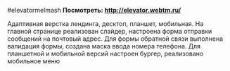 #elevatormelmash
**Посмотреть: http://elevator.webtm.ru/**

Адаптивная верстка лендинга, десктоп, планшет, мобильная. На главной странице реализован слайдер, настроена форма отправки сообщений на почтовый адрес.  Для формы обратной связи выполнена валидация формы, создана маска ввода номера телефона. Для планшетной и мобильной версий настроен бургер, реализовано мобильное меню




